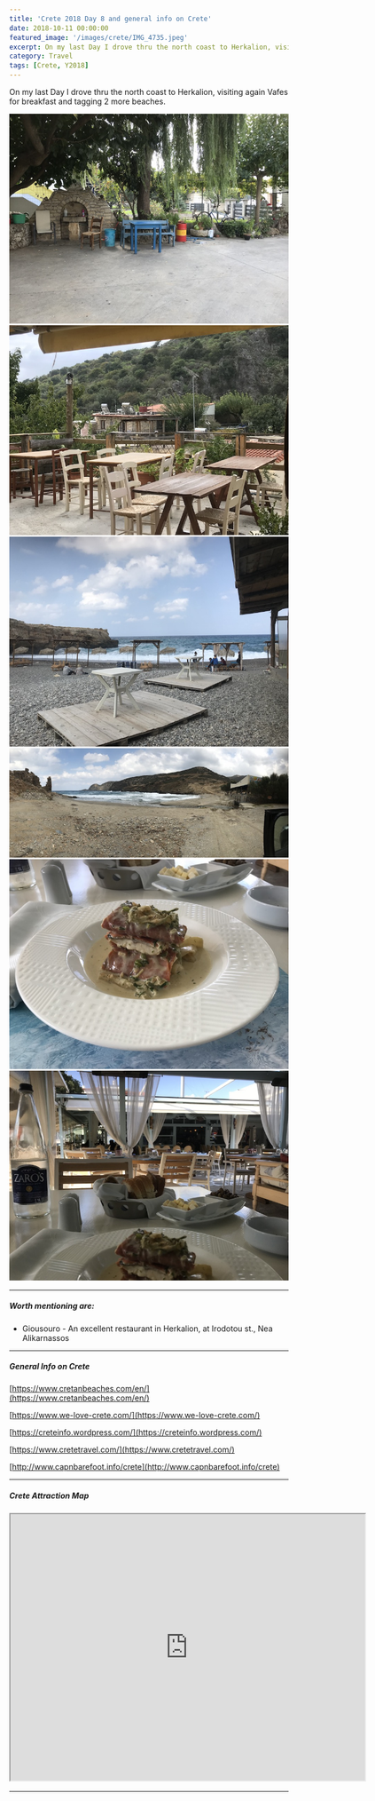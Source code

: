 ```yaml
---
title: 'Crete 2018 Day 8 and general info on Crete'
date: 2018-10-11 00:00:00
featured_image: '/images/crete/IMG_4735.jpeg'
excerpt: On my last Day I drove thru the north coast to Herkalion, visiting again Vafes for breakfast and tagging 2 more beaches.
category: Travel
tags: [Crete, Y2018]
---
```


On my last Day I drove thru the north coast to Herkalion, visiting again Vafes for breakfast and tagging 2 more beaches.
<div class="gallery" data-columns="3">
	<img src="/images/crete/IMG_4733.jpeg">
	<img src="/images/crete/IMG_4735.jpeg">
	<img src="/images/crete/IMG_4736.jpeg">
	<img src="/images/crete/IMG_4737.jpeg">
	<img src="/images/crete/IMG_4748.jpeg">
	<img src="/images/crete/IMG_4749.jpeg">

</div>

---

##### Worth mentioning  are:


* Giousouro - An excellent restaurant in Herkalion, at Irodotou st., Nea Alikarnassos

---

##### General Info on Crete
[https://www.cretanbeaches.com/en/](https://www.cretanbeaches.com/en/)

[https://www.we-love-crete.com/](https://www.we-love-crete.com/)

[https://creteinfo.wordpress.com/](https://creteinfo.wordpress.com/)

[https://www.cretetravel.com/](https://www.cretetravel.com/)

[http://www.capnbarefoot.info/crete](http://www.capnbarefoot.info/crete)

---

##### Crete Attraction Map
<iframe src="https://www.google.com/maps/d/embed?mid=1EqYQq_g_Tbc_y2uX-eFYjTOLZkqXSHvh" width="640" height="480"></iframe>

---

